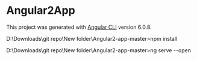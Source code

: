 # Angular2App

This project was generated with [Angular CLI](https://github.com/angular/angular-cli) version 6.0.8.


D:\Downloads\git repo\New folder\Angular2-app-master>npm install

D:\Downloads\git repo\New folder\Angular2-app-master>ng serve --open
